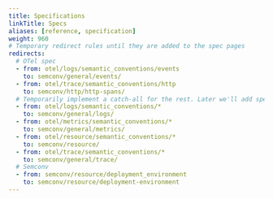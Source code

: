 ```yaml
---
title: Specifications
linkTitle: Specs
aliases: [reference, specification]
weight: 960
# Temporary redirect rules until they are added to the spec pages
redirects:
  # OTel spec
  - from: otel/logs/semantic_conventions/events
    to: semconv/general/events/
  - from: otel/trace/semantic_conventions/http
    to: semconv/http/http-spans/
  # Temporarily implement a catch-all for the rest. Later we'll add specific redirects like the one above.
  - from: otel/logs/semantic_conventions/*
    to: semconv/general/logs/
  - from: otel/metrics/semantic_conventions/*
    to: semconv/general/metrics/
  - from: otel/resource/semantic_conventions/*
    to: semconv/resource/
  - from: otel/trace/semantic_conventions/*
    to: semconv/general/trace/
  # Semconv
  - from: semconv/resource/deployment_environment
    to: semconv/resource/deployment-environment
---
```

